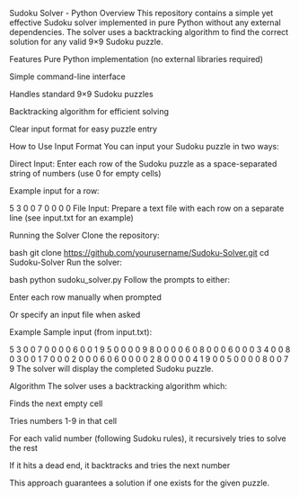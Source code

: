 Sudoku Solver - Python
Overview
This repository contains a simple yet effective Sudoku solver implemented in pure Python without any external dependencies. The solver uses a backtracking algorithm to find the correct solution for any valid 9×9 Sudoku puzzle.

Features
Pure Python implementation (no external libraries required)

Simple command-line interface

Handles standard 9×9 Sudoku puzzles

Backtracking algorithm for efficient solving

Clear input format for easy puzzle entry

How to Use
Input Format
You can input your Sudoku puzzle in two ways:

Direct Input: Enter each row of the Sudoku puzzle as a space-separated string of numbers (use 0 for empty cells)

Example input for a row:

5 3 0 0 7 0 0 0 0
File Input: Prepare a text file with each row on a separate line (see input.txt for an example)

Running the Solver
Clone the repository:

bash
git clone https://github.com/yourusername/Sudoku-Solver.git
cd Sudoku-Solver
Run the solver:

bash
python sudoku_solver.py
Follow the prompts to either:

Enter each row manually when prompted

Or specify an input file when asked

Example
Sample input (from input.txt):

5 3 0 0 7 0 0 0 0
6 0 0 1 9 5 0 0 0
0 9 8 0 0 0 0 6 0
8 0 0 0 6 0 0 0 3
4 0 0 8 0 3 0 0 1
7 0 0 0 2 0 0 0 6
0 6 0 0 0 0 2 8 0
0 0 0 4 1 9 0 0 5
0 0 0 0 8 0 0 7 9
The solver will display the completed Sudoku puzzle.

Algorithm
The solver uses a backtracking algorithm which:

Finds the next empty cell

Tries numbers 1-9 in that cell

For each valid number (following Sudoku rules), it recursively tries to solve the rest

If it hits a dead end, it backtracks and tries the next number

This approach guarantees a solution if one exists for the given puzzle.
